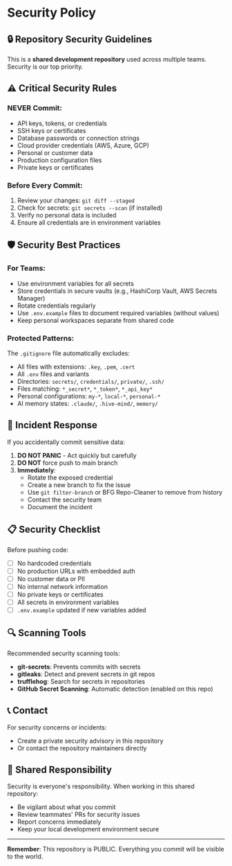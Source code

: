 # Security Policy

## 🔒 Repository Security Guidelines

This is a **shared development repository** used across multiple teams. Security is our top priority.

## ⚠️ Critical Security Rules

### NEVER Commit:
- API keys, tokens, or credentials
- SSH keys or certificates
- Database passwords or connection strings
- Cloud provider credentials (AWS, Azure, GCP)
- Personal or customer data
- Production configuration files
- Private keys or certificates

### Before Every Commit:
1. Review your changes: `git diff --staged`
2. Check for secrets: `git secrets --scan` (if installed)
3. Verify no personal data is included
4. Ensure all credentials are in environment variables

## 🛡️ Security Best Practices

### For Teams:
- Use environment variables for all secrets
- Store credentials in secure vaults (e.g., HashiCorp Vault, AWS Secrets Manager)
- Rotate credentials regularly
- Use `.env.example` files to document required variables (without values)
- Keep personal workspaces separate from shared code

### Protected Patterns:
The `.gitignore` file automatically excludes:
- All files with extensions: `.key`, `.pem`, `.cert`
- All `.env` files and variants
- Directories: `secrets/`, `credentials/`, `private/`, `.ssh/`
- Files matching: `*_secret*`, `*_token*`, `*_api_key*`
- Personal configurations: `my-*`, `local-*`, `personal-*`
- AI memory states: `.claude/`, `.hive-mind/`, `memory/`

## 🚨 Incident Response

If you accidentally commit sensitive data:

1. **DO NOT PANIC** - Act quickly but carefully
2. **DO NOT** force push to main branch
3. **Immediately**:
   - Rotate the exposed credential
   - Create a new branch to fix the issue
   - Use `git filter-branch` or BFG Repo-Cleaner to remove from history
   - Contact the security team
   - Document the incident

## 📋 Security Checklist

Before pushing code:
- [ ] No hardcoded credentials
- [ ] No production URLs with embedded auth
- [ ] No customer data or PII
- [ ] No internal network information
- [ ] No private keys or certificates
- [ ] All secrets in environment variables
- [ ] `.env.example` updated if new variables added

## 🔍 Scanning Tools

Recommended security scanning tools:
- **git-secrets**: Prevents commits with secrets
- **gitleaks**: Detect and prevent secrets in git repos
- **trufflehog**: Search for secrets in repositories
- **GitHub Secret Scanning**: Automatic detection (enabled on this repo)

## 📞 Contact

For security concerns or incidents:
- Create a private security advisory in this repository
- Or contact the repository maintainers directly

## 🤝 Shared Responsibility

Security is everyone's responsibility. When working in this shared repository:
- Be vigilant about what you commit
- Review teammates' PRs for security issues
- Report concerns immediately
- Keep your local development environment secure

---

**Remember**: This repository is PUBLIC. Everything you commit will be visible to the world.